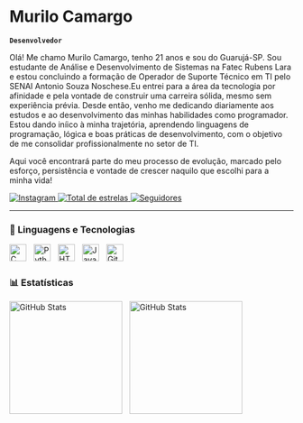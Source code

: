 # Murilo Camargo

**`Desenvolvedor`**

Olá! Me chamo Murilo Camargo, tenho 21 anos e sou do Guarujá-SP.
Sou estudante de Análise e Desenvolvimento de Sistemas na Fatec Rubens Lara e estou concluindo a formação de Operador de Suporte Técnico em TI pelo SENAI Antonio Souza Noschese.Eu entrei para a área da tecnologia por afinidade e pela vontade de construir uma carreira sólida, mesmo sem experiência prévia. Desde então, venho me dedicando diariamente aos estudos e ao desenvolvimento das minhas habilidades como programador. Estou dando iníico à minha trajetória, aprendendo linguagens de programação, lógica e boas práticas de desenvolvimento, com o objetivo de me consolidar profissionalmente no setor de TI. 

Aqui você encontrará parte do meu processo de evolução, marcado pelo esforço, persistência e vontade de crescer naquilo que escolhi para a minha vida!


<p align="left">
  <a href="https://www.instagram.com/murilofonsecamargo/" target="_blank">
    <img 
        alt="Instagram" 
        title="Me siga no Instagram" 
        src="https://img.shields.io/badge/Instagram-%23E4405F.svg?style=for-the-badge&logo=instagram&logoColor=white"
    />
    </a> 
    <a href="https://github.com/murilocamargo05?tab=repositories&sort=stargazers">
        <img 
            alt="Total de estrelas" 
            title="Total de estrelas GitHub" 
            src="https://custom-icon-badges.demolab.com/github/stars/murilocamargo05?color=55960c&style=for-the-badge&labelColor=488207&logo=star&label=estrelas"
        />
    </a>
    <a href="https://github.com/murilocamargo05?tab=followers">
        <img 
            alt="Seguidores" 
            title="Me siga no GitHub" 
            src="https://custom-icon-badges.demolab.com/github/followers/murilocamargo05?color=236ad3&labelColor=1155ba&style=for-the-badge&logo=github&label=Seguidores&logoColor=white"
        />
    </a>
</p>

---

### 🤖 Linguagens e Tecnologias

<img 
    align="left" 
    alt="C"
    title="C" 
    width="30px" 
    style="padding-right: 10px;" 
    src="https://cdn.jsdelivr.net/gh/devicons/devicon@latest/icons/c/c-original.svg"
/>
<img 
    align="left" 
    alt="Python" 
    title="Python"
    width="30px" 
    style="padding-right: 10px;" 
    src="https://cdn.jsdelivr.net/gh/devicons/devicon@latest/icons/python/python-original.svg" 
/>
<img 
    align="left" 
    alt="HTML"
    title="HTML" 
    width="30px" 
    style="padding-right: 10px;" 
    src="https://cdn.jsdelivr.net/gh/devicons/devicon@latest/icons/html5/html5-original.svg" 
/>
<img 
    align="left" 
    alt="Java"
    title="Java" 
    width="30px" 
    style="padding-right: 10px;" 
    src="https://cdn.jsdelivr.net/gh/devicons/devicon@latest/icons/java/java-original.svg" 
/>
<img 
    align="left" 
    alt="Git" 
    title="Git"
    width="30px" 
    style="padding-right: 10px;" 
    src="https://cdn.jsdelivr.net/gh/devicons/devicon@latest/icons/git/git-original.svg" 
/>


<br/>
<br/>

### 📊 Estatísticas

<p>
  <img 
    align="left" 
    alt="GitHub Stats" 
    height="200" 
    style="padding-right: 10px;" 
    src="https://github-readme-stats.vercel.app/api?username=murilocamargo05&show_icons=true&theme=tokyonight&include_all_commits=true&locale=pt-br" 
  />

<img 
      align="left" 
      alt="GitHub Stats" 
      height="200" 
      src="https://github-readme-stats.vercel.app/api/top-langs/?username=murilocamargo05&theme=tokyonight&layout=compact&custom_title=Tecnologias&langs_count=9" 
  />

</p>
